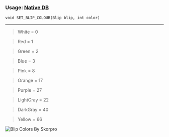 ### Usage: [Native DB](http://www.dev-c.com/nativedb/func/info/03d7fb09e75d6b7e)  
`void SET_BLIP_COLOUR(Blip blip, int color)`  

***

> White = 0

> Red = 1

> Green = 2

> Blue = 3

> Pink = 8

> Orange = 17

> Purple = 27

> LightGray = 22

> DarkGray = 40

> Yellow = 66

![Blip Colors By Skorpro](http://konijima.com/images/BlipColorsBySkorpro.png)